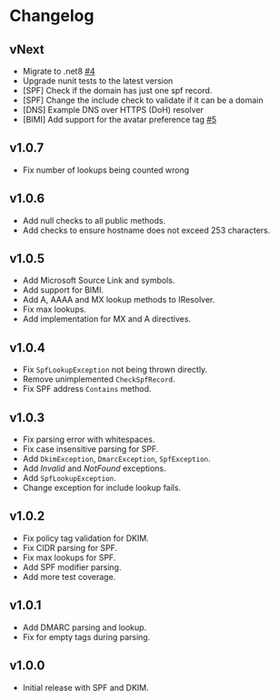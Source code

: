 # Changelog

## vNext
- Migrate to .net8 [#4](https://github.com/markvantilburg/BusinessMonitor.MailTools/pull/4)
- Upgrade nunit tests to the latest version
- [SPF] Check if the domain has just one spf record.
- [SPF] Change the include check to validate if it can be a domain
- [DNS] Example DNS over HTTPS (DoH) resolver
- [BIMI] Add support for the avatar preference tag [#5](https://github.com/markvantilburg/BusinessMonitor.MailTools/pull/5)

## v1.0.7

- Fix number of lookups being counted wrong

## v1.0.6

- Add null checks to all public methods.
- Add checks to ensure hostname does not exceed 253 characters.

## v1.0.5

- Add Microsoft Source Link and symbols.
- Add support for BIMI.
- Add A, AAAA and MX lookup methods to IResolver.
- Fix max lookups.
- Add implementation for MX and A directives.

## v1.0.4

- Fix `SpfLookupException` not being thrown directly.
- Remove unimplemented `CheckSpfRecord`.
- Fix SPF address `Contains` method.

## v1.0.3

- Fix parsing error with whitespaces.
- Fix case insensitive parsing for SPF.
- Add `DkimException`, `DmarcException`, `SpfException`.
- Add *Invalid* and *NotFound* exceptions.
- Add `SpfLookupException`.
- Change exception for include lookup fails.

## v1.0.2

- Fix policy tag validation for DKIM.
- Fix CIDR parsing for SPF.
- Fix max lookups for SPF.
- Add SPF modifier parsing.
- Add more test coverage.

## v1.0.1

- Add DMARC parsing and lookup.
- Fix for empty tags during parsing.

## v1.0.0

- Initial release with SPF and DKIM.
